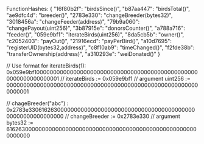 FunctionHashes: {
	"16f80b2f": "birdsSince()",
	"b87aa447": "birdsTotal()",
	"ae9dfc4d": "breeder()",
	"2783e330": "changeBreeder(bytes32)",
	"3018456a": "changeFeeder(address)",
	"79b9a060": "changePayout(uint256)",
	"3b87915e": "donorsCounter()",
	"a788a716": "feeder()",
	"059e9bf1": "iterateBirds(uint256)",
	"8da5cb5b": "owner()",
	"c2052403": "payOut()",
	"21916ecd": "payPerBird()",
	"a10d7695": "registerUID(bytes32,address)",
	"c8f10ab9": "timeChanged()",
	"f2fde38b": "transferOwnership(address)",
	"a310293e": "weiDonated()"
}

// Use format for iterateBirds(1): 0x059e9bf10000000000000000000000000000000000000000000000000000000000000001
// iterateBirds := 0x059e9bf1
// argument uint256 := 0000000000000000000000000000000000000000000000000000000000000001

// chageBreeder("abc") : 0x2783e3306162630000000000000000000000000000000000000000000000000000000000
// changeBreeder := 0x2783e330
// argument bytes32 := 6162630000000000000000000000000000000000000000000000000000000000